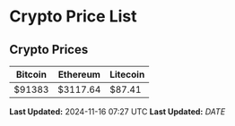 # Crypto Price List

## Crypto Prices
| Bitcoin | Ethereum | Litecoin |
| ------- | -------- | -------- |
| $91383 | $3117.64 | $87.41 |
**Last Updated:** 2024-11-16 07:27 UTC
**Last Updated:** $DATE$
